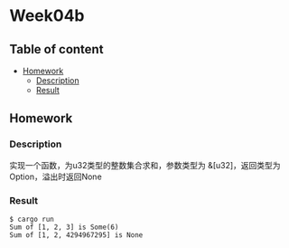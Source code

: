 # Week04b <!-- omit in toc -->

## Table of content <!-- omit in toc -->
- [Homework](#homework)
  - [Description](#description)
  - [Result](#result)


## Homework

### Description

实现一个函数，为u32类型的整数集合求和，参数类型为 &[u32]，返回类型为Option，溢出时返回None

### Result

```shell
$ cargo run
Sum of [1, 2, 3] is Some(6)
Sum of [1, 2, 4294967295] is None
```
